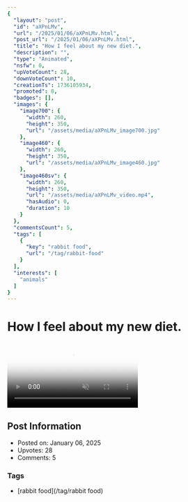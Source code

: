 ```yaml
---
{
  "layout": "post",
  "id": "aXPnLMv",
  "url": "/2025/01/06/aXPnLMv.html",
  "post_url": "/2025/01/06/aXPnLMv.html",
  "title": "How I feel about my new diet.",
  "description": "",
  "type": "Animated",
  "nsfw": 0,
  "upVoteCount": 28,
  "downVoteCount": 10,
  "creationTs": 1736105934,
  "promoted": 0,
  "badges": [],
  "images": {
    "image700": {
      "width": 260,
      "height": 350,
      "url": "/assets/media/aXPnLMv_image700.jpg"
    },
    "image460": {
      "width": 260,
      "height": 350,
      "url": "/assets/media/aXPnLMv_image460.jpg"
    },
    "image460sv": {
      "width": 260,
      "height": 350,
      "url": "/assets/media/aXPnLMv_video.mp4",
      "hasAudio": 0,
      "duration": 10
    }
  },
  "commentsCount": 5,
  "tags": [
    {
      "key": "rabbit food",
      "url": "/tag/rabbit-food"
    }
  ],
  "interests": [
    "animals"
  ]
}
---
```


# How I feel about my new diet.

<video controls playsinline loop muted poster="/assets/media/aXPnLMv_image460.jpg">
  <source src="/assets/media/aXPnLMv_video.mp4" type="video/mp4">
  Your browser does not support the video tag.
</video>

## Post Information

- Posted on: January 06, 2025
- Upvotes: 28
- Comments: 5

### Tags

- [rabbit food](/tag/rabbit food)
